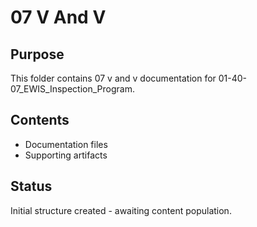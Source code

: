 # 07 V And V

## Purpose
This folder contains 07 v and v documentation for 01-40-07_EWIS_Inspection_Program.

## Contents
- Documentation files
- Supporting artifacts

## Status
Initial structure created - awaiting content population.
